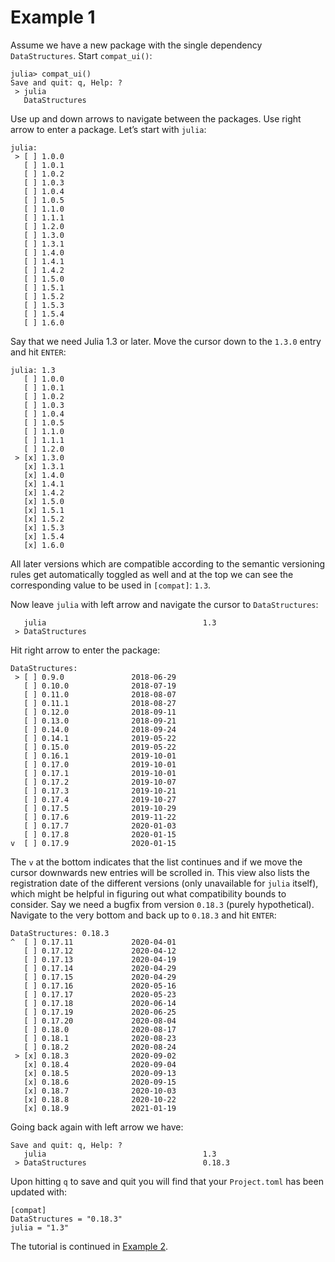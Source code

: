 # Example 1

Assume we have a new package with the single dependency
`DataStructures`. Start `compat_ui()`:

```
julia> compat_ui()
Save and quit: q, Help: ?
 > julia
   DataStructures
```
Use up and down arrows to navigate between the packages. Use right
arrow to enter a package. Let’s start with `julia`:

```
julia:
 > [ ] 1.0.0
   [ ] 1.0.1
   [ ] 1.0.2
   [ ] 1.0.3
   [ ] 1.0.4
   [ ] 1.0.5
   [ ] 1.1.0
   [ ] 1.1.1
   [ ] 1.2.0
   [ ] 1.3.0
   [ ] 1.3.1
   [ ] 1.4.0
   [ ] 1.4.1
   [ ] 1.4.2
   [ ] 1.5.0
   [ ] 1.5.1
   [ ] 1.5.2
   [ ] 1.5.3
   [ ] 1.5.4
   [ ] 1.6.0
```
Say that we need Julia 1.3 or later. Move the cursor down to the
`1.3.0` entry and hit `ENTER`:

```
julia: 1.3
   [ ] 1.0.0
   [ ] 1.0.1
   [ ] 1.0.2
   [ ] 1.0.3
   [ ] 1.0.4
   [ ] 1.0.5
   [ ] 1.1.0
   [ ] 1.1.1
   [ ] 1.2.0
 > [x] 1.3.0
   [x] 1.3.1
   [x] 1.4.0
   [x] 1.4.1
   [x] 1.4.2
   [x] 1.5.0
   [x] 1.5.1
   [x] 1.5.2
   [x] 1.5.3
   [x] 1.5.4
   [x] 1.6.0
```
All later versions which are compatible according to the semantic
versioning rules get automatically toggled as well and at the top we
can see the corresponding value to be used in `[compat]`: `1.3`.

Now leave `julia` with left arrow and navigate the cursor to `DataStructures`:

```
   julia                                   1.3
 > DataStructures
```
Hit right arrow to enter the package:

```
DataStructures:
 > [ ] 0.9.0               2018-06-29
   [ ] 0.10.0              2018-07-19
   [ ] 0.11.0              2018-08-07
   [ ] 0.11.1              2018-08-27
   [ ] 0.12.0              2018-09-11
   [ ] 0.13.0              2018-09-21
   [ ] 0.14.0              2018-09-24
   [ ] 0.14.1              2019-05-22
   [ ] 0.15.0              2019-05-22
   [ ] 0.16.1              2019-10-01
   [ ] 0.17.0              2019-10-01
   [ ] 0.17.1              2019-10-01
   [ ] 0.17.2              2019-10-07
   [ ] 0.17.3              2019-10-21
   [ ] 0.17.4              2019-10-27
   [ ] 0.17.5              2019-10-29
   [ ] 0.17.6              2019-11-22
   [ ] 0.17.7              2020-01-03
   [ ] 0.17.8              2020-01-15
v  [ ] 0.17.9              2020-01-15
```

The `v` at the bottom indicates that the list continues and if we move
the cursor downwards new entries will be scrolled in. This view also
lists the registration date of the different versions (only
unavailable for `julia` itself), which might be helpful in figuring out
what compatibility bounds to consider. Say we need a bugfix from
version `0.18.3` (purely hypothetical). Navigate to the very bottom and
back up to `0.18.3` and hit `ENTER`:

```
DataStructures: 0.18.3
^  [ ] 0.17.11             2020-04-01
   [ ] 0.17.12             2020-04-12
   [ ] 0.17.13             2020-04-19
   [ ] 0.17.14             2020-04-29
   [ ] 0.17.15             2020-04-29
   [ ] 0.17.16             2020-05-16
   [ ] 0.17.17             2020-05-23
   [ ] 0.17.18             2020-06-14
   [ ] 0.17.19             2020-06-25
   [ ] 0.17.20             2020-08-04
   [ ] 0.18.0              2020-08-17
   [ ] 0.18.1              2020-08-23
   [ ] 0.18.2              2020-08-24
 > [x] 0.18.3              2020-09-02
   [x] 0.18.4              2020-09-04
   [x] 0.18.5              2020-09-13
   [x] 0.18.6              2020-09-15
   [x] 0.18.7              2020-10-03
   [x] 0.18.8              2020-10-22
   [x] 0.18.9              2021-01-19
```
Going back again with left arrow we have:

```
Save and quit: q, Help: ?
   julia                                   1.3
 > DataStructures                          0.18.3
```
Upon hitting `q` to save and quit you will find that your
`Project.toml` has been updated with:

```
[compat]
DataStructures = "0.18.3"
julia = "1.3"
```

The tutorial is continued in [Example 2](example2.md).
